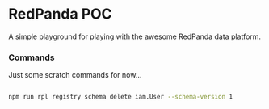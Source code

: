 # RedPanda POC

A simple playground for playing with the awesome RedPanda data platform.


### Commands

Just some scratch commands for now...

```bash

npm run rpl registry schema delete iam.User --schema-version 1

```
